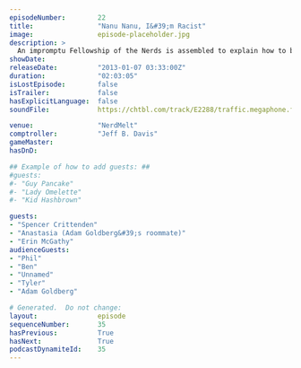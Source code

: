 ```yaml
---
episodeNumber:        22
title:                "Nanu Nanu, I&#39;m Racist"
image:                episode-placeholder.jpg
description: >
  An impromptu Fellowship of the Nerds is assembled to explain how to break The Hobbit into three movies. Jury duty stories! Adam Goldberg's roommate!
showDate:             
releaseDate:          "2013-01-07 03:33:00Z"
duration:             "02:03:05"
isLostEpisode:        false
isTrailer:            false
hasExplicitLanguage:  false
soundFile:            https://chtbl.com/track/E2288/traffic.megaphone.fm/STA6502803547.mp3?updated=1554324167

venue:                "NerdMelt"
comptroller:          "Jeff B. Davis"
gameMaster:           
hasDnD:               

## Example of how to add guests: ##
#guests:
#- "Guy Pancake"
#- "Lady Omelette"
#- "Kid Hashbrown"

guests:
- "Spencer Crittenden"
- "Anastasia (Adam Goldberg&#39;s roommate)"
- "Erin McGathy"
audienceGuests:
- "Phil"
- "Ben"
- "Unnamed"
- "Tyler"
- "Adam Goldberg"

# Generated.  Do not change:
layout:               episode
sequenceNumber:       35
hasPrevious:          True
hasNext:              True
podcastDynamiteId:    35
---
```


<!-- The episode description will be rendered here -->
<!-- Add your content below here -->

